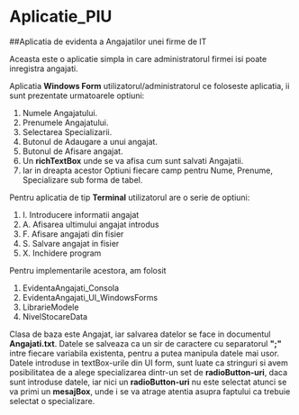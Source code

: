 # Aplicatie_PIU
##Aplicatia de evidenta a Angajatilor unei firme de IT

Aceasta este o aplicatie simpla in care administratorul firmei isi poate inregistra angajati.

Aplicatia **Windows Form** utilizatorul/administratorul ce foloseste aplicatia, ii sunt prezentate urmatoarele optiuni:

1. Numele Angajatului.
2. Prenumele Angajatului.
3. Selectarea Specializarii.
4. Butonul de Adaugare a unui angajat.
5. Butonul de Afisare angajat.
6. Un **richTextBox** unde se va afisa cum sunt salvati Angajatii.
7. Iar in dreapta acestor Optiuni fiecare camp pentru Nume, Prenume, Specializare sub forma de tabel.


Pentru aplicatia de tip **Terminal** utilizatorul are o serie de optiuni:

1. I. Introducere informatii angajat
2. A. Afisarea ultimului angajat introdus
3. F. Afisare angajati din fisier
4. S. Salvare angajat in fisier
5. X. Inchidere program

Pentru implementarile acestora, am folosit 
1. EvidentaAngajati_Consola
2. EvidentaAngajati_UI_WindowsForms
3. LibrarieModele
4. NivelStocareData

Clasa de baza este Angajat, iar salvarea datelor se face in documentul **Angajati.txt**. Datele se salveaza ca un sir de caractere cu separatorul **";"** intre fiecare variabila existenta, pentru a putea manipula datele mai usor.
Datele introduse in textBox-urile din UI form, sunt luate ca stringuri si avem posibilitatea de a alege specializarea dintr-un set de **radioButton-uri**, daca sunt introduse datele, iar nici un **radioButton-uri** nu este selectat atunci se va primi un **mesajBox**, unde i se va atrage atentia asupra faptului ca trebuie selectat o specializare.

